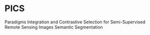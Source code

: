 # PICS
Paradigms Integration and Contrastive Selection for Semi-Supervised Remote Sensing Images Semantic Segmentation
